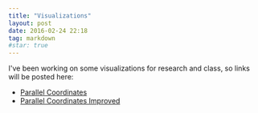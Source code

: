 ```yaml
---
title: "Visualizations"
layout: post
date: 2016-02-24 22:18
tag: markdown
#star: true
---
```


I've been working on some visualizations for research and class,
so links will be posted here:

* [Parallel Coordinates](http://caitlinross.github.io/vis/parcoords.html)
* [Parallel Coordinates Improved](http://caitlinross.github.io/vis/parcoords2.html)





